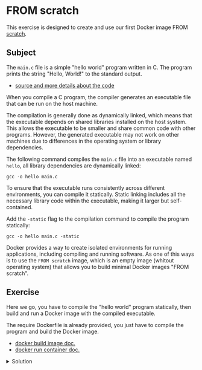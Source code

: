 ﻿# FROM scratch

This exercise is designed to create and use our first Docker image FROM [scratch](https://hub.docker.com/_/scratch/).

## Subject

The `main.c` file is a simple "hello world" program written in C.
The program prints the string "Hello, World!" to the standard output.

- [source and more details about the code](https://www.programiz.com/c-programming/examples/print-sentence)

When you compile a C program, the compiler generates an executable file that can be run on the host machine.

The compilation is generally done as dynamically linked, which means that the executable depends on shared libraries installed on the host system.
This allows the executable to be smaller and share common code with other programs.
However, the generated executable may not work on other machines due to differences in the operating system or library dependencies.

The following command compiles the `main.c` file into an executable named `hello`, all library dependencies are dynamically linked:
```shell
gcc -o hello main.c
```

To ensure that the executable runs consistently across different environments, you can compile it statically.
Static linking includes all the necessary library code within the executable, making it larger but self-contained.

Add the `-static` flag to the compilation command to compile the program statically:
```shell
gcc -o hello main.c -static
```

Docker provides a way to create isolated environments for running applications, including compiling and running software.
As one of this ways is to use the `FROM scratch` image, which is an empty image (whitout operating system) that allows you to build minimal Docker images "FROM scratch".

## Exercise

Here we go, you have to compile the "hello world" program statically, then build and run a Docker image with the compiled executable.

The require Dockerfile is already provided, you just have to compile the program and build the Docker image.

- [docker build image doc.](https://docs.docker.com/reference/cli/docker/image/build/)
- [docker run container doc.](https://docs.docker.com/reference/cli/docker/container/run/)

<details>
  <summary>Solution</summary>

This command executes a Docker container to compile a C program statically using GCC within an isolated environment.

```shell
docker run --rm -v $(shell pwd):/usr/src/myapp -w /usr/src/myapp gcc:latest gcc -o hello /usr/src/myapp/main.c -static
```

Here's a breakdown on what's changed from the previous exercise:

- `gcc -o hello /usr/src/myapp/main.c -static`: The command executed inside the container. It compiles ``main.c`` into an executable named ``hello`` using static linking. Static linking includes all the necessary library code within the executable, making it larger but self-contained.

Overall, this command compiles a C program named ``main.c`` into a statically linked executable called ``hello`` using the GCC compiler within a Docker container, ensuring a consistent compilation environment.

Now, our binary is ready to be used in a Docker image.

This command builds a Docker image using the current directory (where the Dockerfile is located) as the build context.
```shell
docker build . -t hello --no-cache
```

- `docker build`: This is the Docker command used to build an image from a Dockerfile and a "context". The Dockerfile contains all the commands a user could call on the command line to assemble an image.
- `.`: This specifies the build context to the Docker daemon. In this case, refers to the current directory. The build context includes the Dockerfile, any files, and folders in the current directory. These files can be added to the image during the build process.
- `-t hello`: The -t flag assigns a tag to the image, in this case, hello. Tags are used to identify different versions or variants of an image. Without a tag, it would be harder to manage different images and their versions. The hello tag here effectively names the image.
- `--no-cache`: This option tells Docker to build the image without using any cache from previous builds. This can be useful when you want to ensure that you're getting the freshest versions of everything that your Dockerfile instructs to download or add. Without this option, Docker might use cached intermediate images from previous builds, which could lead to outdated components being included in your image.

In summary, this command is used to build a fresh Docker image named hello from the Dockerfile in the current directory, ensuring that no cache is used during the build process. This is particularly useful for ensuring that all the steps in the Dockerfile are executed with the most up-to-date data and instructions, especially when pulling from external sources or when making frequent changes to the Dockerfile.

This command runs a Docker container using the `hello` image.
```shell
docker run --rm hello
```

- `docker run`: This is the Docker command used to create and start a Docker container from a specified image. When you run this command, Docker looks for the specified image locally on your machine. If it doesn't find it, Docker tries to pull it from a configured Docker registry (like Docker Hub).
- `--rm`: This flag automatically removes the container when it exits. Containers can consume disk space, especially if you run many of them over time. Using --rm helps manage disk usage by cleaning up the container file system when the container's process exits. This is particularly useful for temporary or one-off containers that you don't need to persist data or state for future use.
- `hello`: This specifies the name of the image from which the container should be created. In this context, hello refers to an image that likely contains the statically compiled "hello world" program mentioned in the README.md file. This image was previously built using the docker build command with the -t hello option to tag the image as hello.

In summary, this command starts a new container from the hello image, runs the default command specified in the Dockerfile (which, based on the context, would execute the "hello world" program), and then removes the container once the program completes and the container exits. This is a clean and efficient way to run short-lived processes in Docker.

💯 Congratulations! You've successfully displayed "Hello, World!" using a statically compiled C program within a Docker container 🎉
</details>
